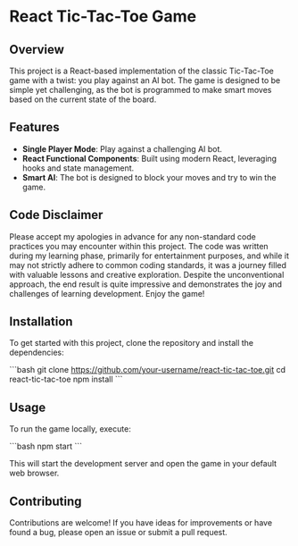 # React Tic-Tac-Toe Game

## Overview

This project is a React-based implementation of the classic Tic-Tac-Toe game with a twist: you play against an AI bot. The game is designed to be simple yet challenging, as the bot is programmed to make smart moves based on the current state of the board.

## Features

- **Single Player Mode**: Play against a challenging AI bot.
- **React Functional Components**: Built using modern React, leveraging hooks and state management.
- **Smart AI**: The bot is designed to block your moves and try to win the game.

## Code Disclaimer

Please accept my apologies in advance for any non-standard code practices you may encounter within this project. The code was written during my learning phase, primarily for entertainment purposes, and while it may not strictly adhere to common coding standards, it was a journey filled with valuable lessons and creative exploration. Despite the unconventional approach, the end result is quite impressive and demonstrates the joy and challenges of learning development. Enjoy the game!


## Installation

To get started with this project, clone the repository and install the dependencies:

\`\`\`bash
git clone https://github.com/your-username/react-tic-tac-toe.git
cd react-tic-tac-toe
npm install
\`\`\`

## Usage

To run the game locally, execute:

\`\`\`bash
npm start
\`\`\`

This will start the development server and open the game in your default web browser.

## Contributing

Contributions are welcome! If you have ideas for improvements or have found a bug, please open an issue or submit a pull request.
